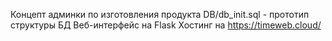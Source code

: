 Концепт админки по изготовления продукта
DB/db_init.sql - прототип структуры БД
Веб-интерфейс на Flask
Хостинг на https://timeweb.cloud/
